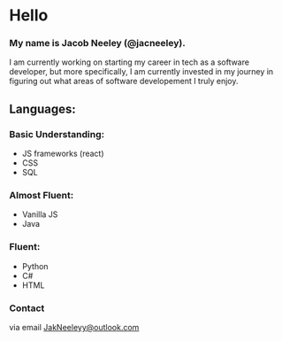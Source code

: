 # Hello
### My name is Jacob Neeley (@jacneeley).
I am currently working on starting my career in tech as a software developer, but more specifically, I am currently invested in my journey in figuring out what areas of software developement I truly enjoy.

## Languages:

### Basic Understanding:
- JS frameworks (react) 
- CSS
- SQL

### Almost Fluent:
- Vanilla JS
- Java

### Fluent:
- Python
- C#
- HTML

### Contact 
via email JakNeeleyy@outlook.com
